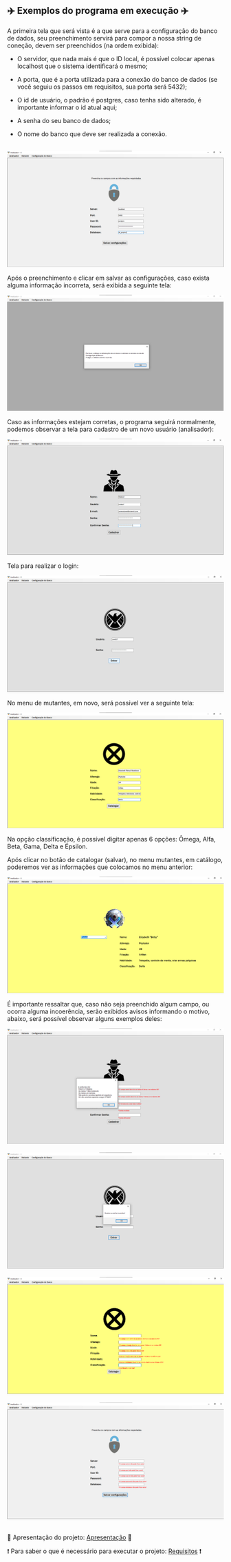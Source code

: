 ## :airplane: Exemplos do programa em execução :airplane:

A primeira tela que será vista é a que serve para a configuração do banco de dados, seu preenchimento servirá para compor a nossa string de coneção, devem ser preenchidos (na ordem exibida):

- O servidor, que nada mais é que o ID local, é possível colocar apenas localhost que o sistema identificará o mesmo;

- A porta, que é a porta utilizada para a conexão do banco de dados (se você seguiu os passos em requisitos, sua porta será 5432);

- O id de usuário, o padrão é postgres, caso tenha sido alterado, é importante informar o id atual aqui;

- A senha do seu banco de dados;

- O nome do banco que deve ser realizada a conexão.

<br>

<img src="../doc/imagens/Exemplo programa 1.png" tittle="Exemplo programa 1">

<br>

Após o preenchimento e clicar em salvar as configurações, caso exista alguma informação incorreta, será exibida a seguinte tela:

<img src="../doc/imagens/Exemplo programa erro 5.png" tittle="Exemplo programa 1">

<br>

Caso as informações estejam corretas, o programa seguirá normalmente, podemos observar a tela para cadastro de um novo usuário (analisador):

<img src="../doc/imagens/Exemplo programa 2.png" tittle="Exemplo programa 1">

<br>

Tela para realizar o login:

<img src="../doc/imagens/Exemplo programa 3.png" tittle="Exemplo programa 1">

<br>

No menu de mutantes, em novo, será possível ver a seguinte tela:

<img src="../doc/imagens/Exemplo programa 4.png" tittle="Exemplo programa 1">

<br>

Na opção classificação, é possível digitar apenas 6 opções: Ômega, Alfa, Beta, Gama, Delta e Épsilon.

Após clicar no botão de catalogar (salvar), no menu mutantes, em catálogo, poderemos ver as informações que colocamos no menu anterior:

<img src="../doc/imagens/Exemplo programa 5.png" tittle="Exemplo programa 1">

<br>

É importante ressaltar que, caso não seja preenchido algum campo, ou ocorra alguma incoerência, serão exibidos avisos informando o motivo, abaixo, será possível observar alguns exemplos deles:

<img src="../doc/imagens/Exemplo programa erro 1.png" tittle="Exemplo programa 1">

<br>

<br>

<img src="../doc/imagens/Exemplo programa erro 2.png" tittle="Exemplo programa 1">

<br>

<br>

<img src="../doc/imagens/Exemplo programa erro 3.png" tittle="Exemplo programa 1">

<br>

<br>

<img src="../doc/imagens/Exemplo programa erro 4.png" tittle="Exemplo programa 1">

<br>

<br>

:scroll: Apresentação do projeto: <a href="https://github.com/Samuel-0liveira/AnalisadorX/blob/master/doc/README.md">Apresentação</a> :scroll:

:exclamation: Para saber o que é necessário para executar o projeto: <a href="https://github.com/Samuel-0liveira/AnalisadorX/blob/master/doc/REQUISITOS.md">Requisitos</a> :exclamation: